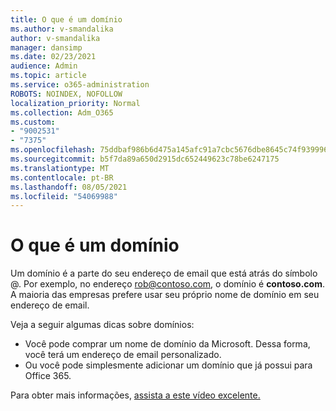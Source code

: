 ```yaml
---
title: O que é um domínio
ms.author: v-smandalika
author: v-smandalika
manager: dansimp
ms.date: 02/23/2021
audience: Admin
ms.topic: article
ms.service: o365-administration
ROBOTS: NOINDEX, NOFOLLOW
localization_priority: Normal
ms.collection: Adm_O365
ms.custom:
- "9002531"
- "7375"
ms.openlocfilehash: 75ddbaf986b6d475a145afc91a7cbc5676dbe8645c74f9399969c78be5d0342f
ms.sourcegitcommit: b5f7da89a650d2915dc652449623c78be6247175
ms.translationtype: MT
ms.contentlocale: pt-BR
ms.lasthandoff: 08/05/2021
ms.locfileid: "54069988"
---
```

# <a name="whats-a-domain"></a>O que é um domínio

Um domínio é a parte do seu endereço de email que está atrás do símbolo @. Por exemplo, no endereço rob@contoso.com, o domínio é **contoso.com**. A maioria das empresas prefere usar seu próprio nome de domínio em seu endereço de email.

Veja a seguir algumas dicas sobre domínios:

- Você pode comprar um nome de domínio da Microsoft. Dessa forma, você terá um endereço de email personalizado.
- Ou você pode simplesmente adicionar um domínio que já possui para Office 365.

Para obter mais informações, [assista a este vídeo excelente.](https://www.youtube.com/watch)